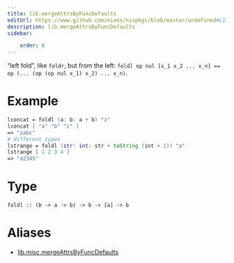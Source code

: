 ```yaml
---
title: lib.mergeAttrsByFuncDefaults
editUrl: https://www.github.com/nixos/nixpkgs/blob/master/undefined#L115C20
description: lib.mergeAttrsByFuncDefaults
sidebar:

    order: 8
---
```


“left fold”, like `foldr`, but from the left:
`foldl op nul [x_1 x_2 ... x_n] == op (... (op (op nul x_1) x_2) ... x_n)`.

# Example

```nix
lconcat = foldl (a: b: a + b) "z"
lconcat [ "a" "b" "c" ]
=> "zabc"
# different types
lstrange = foldl (str: int: str + toString (int + 1)) "a"
lstrange [ 1 2 3 4 ]
=> "a2345"
```

# Type

```
foldl :: (b -> a -> b) -> b -> [a] -> b
```


# Aliases

- [lib.misc.mergeAttrsByFuncDefaults](/nix-doc-comments/reference/lib/misc/lib-misc-mergeattrsbyfuncdefaults)



